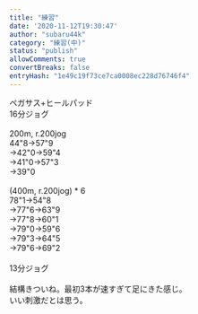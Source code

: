 ```yaml
---
title: "練習"
date: '2020-11-12T19:30:47'
author: "subaru44k"
category: "練習(中)"
status: "publish"
allowComments: true
convertBreaks: false
entryHash: "1e49c19f73ce7ca0008ec228d76746f4"
---
```

ペガサス+ヒールパッド<br>
16分ジョグ<br>
<br>
200m, r.200jog<br>
44"8→57"9<br>
→42"0→59"4<br>
→41"0→57"3<br>
→39"0<br>
<br>
(400m, r.200jog) * 6<br>
78"1→54"8<br>
→77"6→63"9<br>
→77"8→60"1<br>
→79"0→59"6<br>
→79"3→64"5<br>
→79"6→69"2<br>
<br>
13分ジョグ<br>
<br>
結構きついね。最初3本が速すぎて足にきた感じ。<br>
いい刺激だとは思う。
